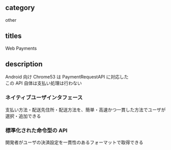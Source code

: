 ## category

other

## titles

Web Payments

## description

Android 向け Chrome53 は PaymentRequestAPI に対応した  
この API 自体は支払い処理は行わない

### ネイティブユーザインタフェース

支払い方法・配送先住所・配送方法を、簡単・高速かつ一貫した方法でユーザが選択・追加できる

### 標準化された命令型の API

開発者がユーザの決済設定を一貫性のあるフォーマットで取得できる
